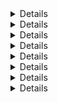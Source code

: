 <details>
@[:markdown](1-tenant-site-creation.md)
</details>
<details>
@[:markdown](2-partial-page-design-basics.md)
</details>
<details>
@[:markdown](3-rendering-variants-pt-1-basics.md)
</details>
<details>
@[:markdown](4-create-fixed-layouts-with-page-content-component.md)
</details>
<details>
@[:markdown](5-creating-working-styles.md)
</details>
<details>
@[:markdown](6-sxa-themes-structure-inheritence.md)
</details>
<details>
@[:markdown](7-introduction-responsive-grid-settings-components.md)
</details>
<details>
@[:markdown](8-configuring-working-shared-sites.md)
</details>